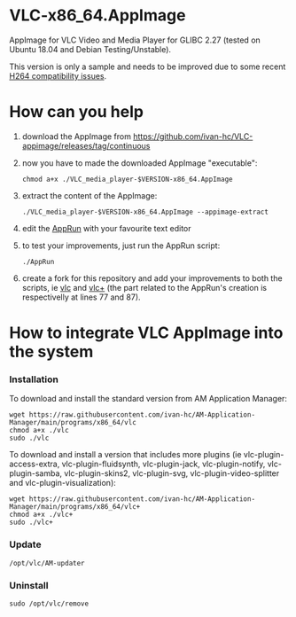 # VLC-x86_64.AppImage
AppImage for VLC Video and Media Player for GLIBC 2.27 (tested on Ubuntu 18.04 and Debian Testing/Unstable).

This version is only a sample and needs to be improved due to some recent [H264 compatibility issues](https://github.com/ivan-hc/VLC-appimage/issues/3).

# How can you help
1. download the AppImage from https://github.com/ivan-hc/VLC-appimage/releases/tag/continuous
2. now you have to made the downloaded AppImage "executable":

       chmod a+x ./VLC_media_player-$VERSION-x86_64.AppImage
3. extract the content of the AppImage:

       ./VLC_media_player-$VERSION-x86_64.AppImage --appimage-extract
4. edit the [AppRun](https://raw.githubusercontent.com/ivan-hc/VLC-appimage/main/AppRun) with your favourite text editor
5. to test your improvements, just run the AppRun script:

       ./AppRun
6. create a fork for this repository and add your improvements to both the scripts, ie [vlc](https://github.com/ivan-hc/VLC-appimage/blob/main/vlc) and [vlc+](https://github.com/ivan-hc/VLC-appimage/blob/main/vlc+) (the part related to the AppRun's creation is respectivelly at lines 77 and 87).
# How to integrate VLC AppImage into the system
### Installation
To download and install the standard version from AM Application Manager:

    wget https://raw.githubusercontent.com/ivan-hc/AM-Application-Manager/main/programs/x86_64/vlc
    chmod a+x ./vlc
    sudo ./vlc
To download and install a version that includes more plugins (ie vlc-plugin-access-extra, vlc-plugin-fluidsynth, vlc-plugin-jack, vlc-plugin-notify, vlc-plugin-samba, vlc-plugin-skins2, vlc-plugin-svg, vlc-plugin-video-splitter and vlc-plugin-visualization):

    wget https://raw.githubusercontent.com/ivan-hc/AM-Application-Manager/main/programs/x86_64/vlc+
    chmod a+x ./vlc+
    sudo ./vlc+
### Update

    /opt/vlc/AM-updater
### Uninstall

    sudo /opt/vlc/remove
